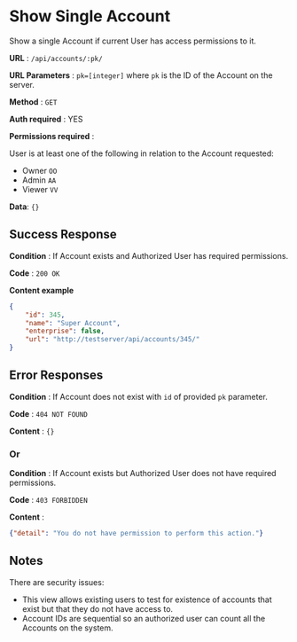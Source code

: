 # Show Single Account

Show a single Account if current User has access permissions to it.

**URL** : `/api/accounts/:pk/`

**URL Parameters** : `pk=[integer]` where `pk` is the ID of the Account on the
server.

**Method** : `GET`

**Auth required** : YES

**Permissions required** :

User is at least one of the following in relation to the Account requested:

* Owner `OO`
* Admin `AA`
* Viewer `VV`

**Data**: `{}`

## Success Response

**Condition** : If Account exists and Authorized User has required permissions.

**Code** : `200 OK`

**Content example**

```json
{
    "id": 345,
    "name": "Super Account",
    "enterprise": false,
    "url": "http://testserver/api/accounts/345/"
}
```

## Error Responses

**Condition** : If Account does not exist with `id` of provided `pk` parameter.

**Code** : `404 NOT FOUND`

**Content** : `{}`

### Or

**Condition** : If Account exists but Authorized User does not have required
permissions.

**Code** : `403 FORBIDDEN`

**Content** :

```json
{"detail": "You do not have permission to perform this action."}
```

## Notes

There are security issues:

* This view allows existing users to test for existence of accounts that exist
    but that they do not have access to.
* Account IDs are sequential so an authorized user can count all the Accounts
    on the system.
